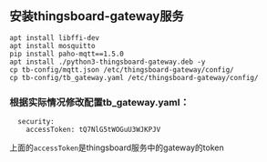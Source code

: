 ## 安装thingsboard-gateway服务

```
apt install libffi-dev
apt install mosquitto
pip install paho-mqtt==1.5.0
apt install ./python3-thingsboard-gateway.deb -y
cp tb-config/mqtt.json /etc/thingsboard-gateway/config/
cp tb-config/tb_gateway.yaml /etc/thingsboard-gateway/config/
```

### 根据实际情况修改配置tb_gateway.yaml：

```
  security:
    accessToken: tQ7NlG5tWOGuU3WJKPJV
```

上面的`accessToken`是thingsboard服务中的gateway的token